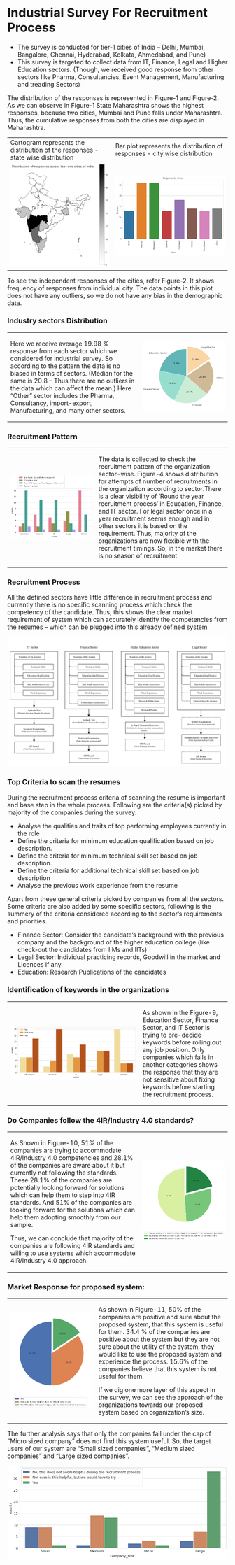 

 <h1>Industrial Survey For Recruitment Process</h1>
<ul>
    <li>The survey is conducted for tier-1 cities of India – Delhi, Mumbai, Bangalore, Chennai, Hyderabad, Kolkata, Ahmedabad, and Pune)</li>
    <li>This survey is targeted to collect data from IT, Finance, Legal and Higher Education sectors. (Though, we received good response from other sectors like Pharma, Consultancies, Event Management, Manufacturing and treading Sectors)</li>
</ul>
<p>The distribution of the responses is represented in Figure-1 and Figure-2. As we can observe in Figure-1 State Maharashtra shows the highest responses, because two cities, Mumbai and Pune falls under Maharashtra. Thus, the cumulative responses from both the cities are displayed in Maharashtra.</p>

<table>
  <tr>
    <td>Cartogram represents the distribution of the responses - state wise distribution</td>
    <td>Bar plot represents the distribution of responses - city wise distribution</td>
  </tr>
  <tr>
    <td><img src="figures/response-distribution.png"></td>
    <td><img src="figures/response-distribution_bar_plot.png"></td>
  </tr>
 </table>

<p>To see the independent responses of the cities, refer Figure-2. It shows frequency of responses from individual city. The data points in this plot does not have any outliers, so we do not have any bias in the demographic data.</p>

<h3>Industry sectors Distribution</h3>

<table>
  <tr>
    <td width=60%><p>Here we receive average 19.98 % response from each sector which we considered for industrial survey. So according to the pattern the data is no biased in terms of sectors. (Median for the same is 20.8 – Thus there are no outliers in the data which can affect the mean.) Here “Other” sector includes the Pharma, Consultancy, import-export, Manufacturing, and many other sectors.</p></td>
    <td><img src="figures/sector-wise-distribution-of-response.png"></td>
  </tr>
 </table>
 
<h3>Recruitment Pattern</h3> 

<table>
  <tr>
    <td><img src="figures/Sector-wise-Recruitment-Patterns.png"></td>
    <td width=60%><p>The data is collected to check the recruitment pattern of the organization sector-wise. Figure-4 shows distribution for attempts of number of recruitments in the organization according to sector.There is a clear visibility of ‘Round the year recruitment process’ in Education, Finance, and IT sector. For legal sector once in a year recruitment seems enough and in other sectors it is based on the requirement. Thus, majority of the organizations are now flexible with the recruitment timings. So, in the market there is no season of recruitment.
</p></td>
  </tr>
 </table>
 
 <h3>Recruitment Process</h3>
 <p>All the defined sectors have little difference in recruitment process and currently there is no specific scanning process which check the competency of the candidate. Thus, this shows the clear market requirement of system which can accurately identify the competencies from the resumes – which can be plugged into this already defined system</p>

<img src="figures/recruitment_process.png">
 
<h3>Top Criteria to scan the resumes</h3>
<p>During the recruitment process criteria of scanning the resume is important and base step in the whole process. Following are the criteria(s) picked by majority of the companies during the survey.</p>
<ul>
    <li>Analyse the qualities and traits of top performing employees currently in the role</li>
    <li>Define the criteria for minimum education qualification based on job description.</li>
    <li>Define the criteria for minimum technical skill set based on job description.</li>
    <li>Define the criteria for additional technical skill set based on job description</li>
    <li>Analyse the previous work experience from the resume</li>
</ul>
<p>Apart from these general criteria picked by companies from all the sectors. Some criteria are also added by some specific sectors, following is the summery of the criteria considered according to the sector’s requirements and priorities.</p>
<ul>
    <li>Finance Sector: Consider the candidate’s background with the previous company and the background of the higher education college (like check-out the candidates from IIMs and IITs)</li>
    <li>Legal Sector: Individual practicing records, Goodwill in the market and Licences if any.</li>
    <li>Education: Research Publications of the candidates</li>
</ul>

<h3>Identification of keywords in the organizations</h3>

<table>
  <tr>
    <td><img src="figures/Sector-wise-keywords.png"></td>
    <td width=40%><p>As shown in the Figure-9, Education Sector, Finance Sector, and IT Sector is trying to pre-decide keywords before rolling out any job position. Only companies which falls in another categories shows the response that they are not sensitive about fixing keywords before starting the recruitment process.</p></td>
  </tr>
 </table>
 
 <h3>Do Companies follow the 4IR/Industry 4.0 standards?</h3>
 
 <table>
  <tr>
    <td width=60%>
    <p>As Shown in Figure-10, 51% of the companies are trying to accommodate 4IR/Industry 4.0 competencies and 28.1% of the companies are aware about it but currently not following the standards. These 28.1% of the companies are potentially looking forward for solutions which can help them to step into 4IR standards. And 51% of the companies are looking forward for the solutions which can help them adopting smoothly from our sample.</p>
    <p>Thus, we can conclude that majority of the companies are following 4IR standards and willing to use systems which accommodate 4IR/Industry 4.0 approach.</p>
    </td>
    <td><img src="figures/industry_4.0_adoption.png"></td>
  </tr>
 </table>
 
 <h3>Market Response for proposed system:</h3>
 
 <table>
  <tr>
    <td><img src="figures/final_response.png"></td>
    <td width=60%>
    <p>As shown in Figure-11, 50% of the companies are positive and sure about the proposed system, that this system is useful for them.  34.4 % of the companies are positive about the system but they are not sure about the utility of the system, they would like to use the proposed system and experience the process. 15.6% of the companies believe that this system is not useful for them.</p>
    <p>If we dig one more layer of this aspect in the survey, we can see the approach of the organizations towards our proposed system based on organization’s size.</p>
    </td>
  </tr>
 </table>
 
 <p>The further analysis says that only the companies fall under the cap of “Micro sized company” does not find this system useful. So, the target users of our system are “Small sized companies”, “Medium sized companies” and “Large sized companies”.</p>
 
<img src="figures/company-size-wise-response.png"> 
